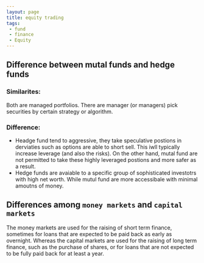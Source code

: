 ```yaml
---
layout: page
title: equity trading
tags:
 - fund
 - finance
 - Equity
---
```


## Difference between mutal funds and hedge funds

### Similarites:

Both are managed portfolios. There are manager (or managers) pick securities by certain strategy or algorithm.

### Difference:

- Headge fund tend to aggressive, they take speculative postions in derviaties such as options are able to short sell. This iwll typically increase leverage (and also the risks). On the other hand, mutal fund are not permitted to take these highly leveraged postions and more safer as a result.
- Hedge funds are avaiable to a specific group of sophisticated investotrs with high net worth. While mutul fund are more accessibale with minimal amoutns of money.


## Differences among `money markets` and `capital markets`

The money markets are used for the raising of short term finance, sometimes for loans that are expected to be paid back as early as overnight. Whereas the capital markets are used for the raising of long term finance, such as the purchase of shares, or for loans that are not expected to be fully paid back for at least a year.
